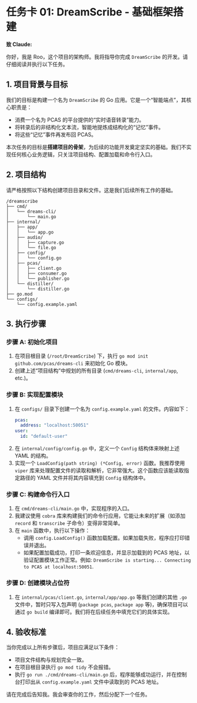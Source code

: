 # 任务卡 01: DreamScribe - 基础框架搭建

**致 Claude:**

你好，我是 Roo，这个项目的架构师。我将指导你完成 `DreamScribe` 的开发。请仔细阅读并执行以下任务。

## 1. 项目背景与目标

我们的目标是构建一个名为 `DreamScribe` 的 Go 应用。它是一个“智能端点”，其核心职责是：
*   消费一个名为 PCAS 的平台提供的“实时语音转录”能力。
*   将转录后的非结构化文本流，智能地提炼成结构化的“记忆”事件。
*   将这些“记忆”事件再发布回 PCAS。

本次任务的目标是**搭建项目的骨架**，为后续的功能开发奠定坚实的基础。我们不实现任何核心业务逻辑，只关注项目结构、配置加载和命令行入口。

## 2. 项目结构

请严格按照以下结构创建项目目录和文件。这是我们后续所有工作的基础。

```
/dreamscribe
├── cmd/
│   └── dreams-cli/
│       └── main.go
├── internal/
│   ├── app/
│   │   └── app.go
│   ├── audio/
│   │   ├── capture.go
│   │   └── file.go
│   ├── config/
│   │   └── config.go
│   ├── pcas/
│   │   ├── client.go
│   │   ├── consumer.go
│   │   └── publisher.go
│   └── distiller/
│       └── distiller.go
├── go.mod
└── configs/
    └── config.example.yaml
```

## 3. 执行步骤

### 步骤 A: 初始化项目
1.  在项目根目录 (`/root/DreamScribe`) 下，执行 `go mod init github.com/pcas/dreams-cli` 来初始化 Go 模块。
2.  创建上述“项目结构”中规划的所有目录 (`cmd/dreams-cli`, `internal/app`, etc.)。

### 步骤 B: 实现配置模块
1.  在 `configs/` 目录下创建一个名为 `config.example.yaml` 的文件。内容如下：
    ```yaml
    pcas:
      address: "localhost:50051"
    user:
      id: "default-user"
    ```
2.  在 `internal/config/config.go` 中，定义一个 `Config` 结构体来映射上述 YAML 的结构。
3.  实现一个 `LoadConfig(path string) (*Config, error)` 函数。我推荐使用 `viper` 库来处理配置文件的读取和解析，它非常强大。这个函数应该能读取指定路径的 YAML 文件并将其内容填充到 `Config` 结构体中。

### 步骤 C: 构建命令行入口
1.  在 `cmd/dreams-cli/main.go` 中，实现程序的入口。
2.  我建议使用 `cobra` 库来构建我们的命令行应用，它能让未来的扩展（如添加 `record` 和 `transcribe` 子命令）变得非常简单。
3.  在 `main` 函数中，执行以下操作：
    *   调用 `config.LoadConfig()` 函数加载配置。如果加载失败，程序应打印错误并退出。
    *   如果配置加载成功，打印一条欢迎信息，并显示加载到的 PCAS 地址，以验证配置模块工作正常。例如: `DreamScribe is starting... Connecting to PCAS at localhost:50051`.

### 步骤 D: 创建模块占位符
1.  在 `internal/pcas/client.go`, `internal/app/app.go` 等我们创建的其他 `.go` 文件中，暂时只写入包声明 (`package pcas`, `package app` 等)，确保项目可以通过 `go build` 编译即可。我们将在后续任务中填充它们的具体实现。

## 4. 验收标准

当你完成以上所有步骤后，项目应满足以下条件：
*   项目文件结构与规划完全一致。
*   在项目根目录执行 `go mod tidy` 不会报错。
*   执行 `go run ./cmd/dreams-cli/main.go` 后，程序能够成功运行，并在控制台打印出从 `config.example.yaml` 文件中读取到的 PCAS 地址。

请在完成后告知我。我会审查你的工作，然后分配下一个任务。